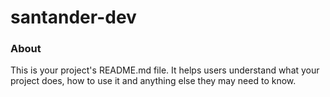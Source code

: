 santander-dev
=============

### About

This is your project's README.md file. It helps users understand what your
project does, how to use it and anything else they may need to know.
